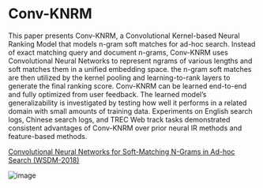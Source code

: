 # Conv-KNRM
This paper presents Conv-KNRM, a Convolutional Kernel-based Neural Ranking Model that models n-gram soft matches for ad-hoc search. Instead of exact matching query and document n-grams, Conv-KNRM uses Convolutional Neural Networks to represent ngrams of various lengths and soft matches them in a unified embedding space. the n-gram soft matches are then utilized by the kernel pooling and learning-to-rank layers to generate the final ranking score. Conv-KNRM can be learned end-to-end and fully optimized from user feedback. The learned model’s generalizability is investigated by testing how well it performs in a related domain with small amounts of training data. Experiments on English search logs, Chinese search logs, and TREC Web track tasks demonstrated consistent advantages of Conv-KNRM over prior neural IR methods and feature-based methods.


[Convolutional Neural Networks for Soft-Matching N-Grams in Ad-hoc Search (WSDM-2018)](http://www.cs.cmu.edu/~./callan/Papers/wsdm18-zhuyun-dai.pdf "Conv-KNRM")


![image](https://github.com/jyy0553/Conv-KNRM/tree/master/IMG)
